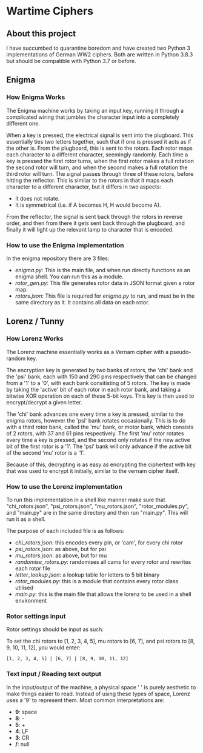 # Wartime Ciphers

## About this project

I have succumbed to quarantine boredom and have created two Python 3 implementations of German WW2 ciphers. Both are written in Python 3.8.3 but should be compatible with Python 3.7 or before.



## Enigma

### How Enigma Works

The Enigma machine works by taking an input key, running it through a complicated wiring that jumbles the character input into a completely different one.

When a key is pressed, the electrical signal is sent into the plugboard. This essentially ties two letters together, such that if one is pressed it acts as if the other is. From the plugboard, this is sent to the rotors. Each rotor maps each character to a different character, seemingly randomly. Each time a key is pressed the first rotor turns, when the first rotor makes a full rotation the second rotor will turn, and when the second makes a full rotation the third rotor will turn. The signal passes through three of these rotors, before hitting the reflector. This is similar to the rotors in that it maps each character to a different character, but it differs in two aspects:

  - It does not rotate.
  - It is symmetrical (i.e. if A becomes H, H would become A).
  
From the reflector, the signal is sent back through the rotors in reverse order, and then from there it gets sent back through the plugboard, and finally it will light up the relevant lamp to character that is encoded.



### How to use the Enigma implementation

In the enigma repository there are 3 files:

  - *enigma.py*: This is the main file, and when run directly functions as an enigma shell. You can run this as a module.
  - *rotor_gen.py*: This file generates rotor data in JSON format given a rotor map.
  - *rotors.json*: This file is required for *enigma.py* to run, and must be in the same directory as it. It contains all data on each rotor.



## Lorenz / Tunny

### How Lorenz Works

The Lorenz machine essentially works as a Vernam cipher with a pseudo-random key.

The encryption key is generated by two banks of rotors, the 'chi' bank and the 'psi' bank, each with 150 and 290 pins respectively that can be changed from a '1' to a '0', with each bank consitisting of 5 rotors. The key is made by taking the 'active' bit of each rotor in each rotor bank, and taking a bitwise XOR operation on each of these 5-bit keys. This key is then used to encrypt/decrypt a given letter.

The 'chi' bank advances one every time a key is pressed, similar to the enigma rotors, however the 'psi' bank rotates occasionally. This is to do with a third rotor bank, called the 'mu' bank, or motor bank, which consists of 2 rotors, with 37 and 61 pins respectively. The first 'mu' rotor rotates every time a key is pressed, and the second only rotates if the new active bit of the first rotor is a '1'. The 'psi' bank will only advance if the active bit of the second 'mu' rotor is a '1'.

Because of this, decrypting is as easy as encrypting the ciphertext with key that was used to encrypt it initially, similar to the vernam cipher itself.



### How to use the Lorenz implementation

To run this implementation in a shell like manner make sure that "chi_rotors.json", "psi_rotors.json", "mu_rotors.json", "rotor_modules.py", and "main.py" are in the same directory and then run "main.py". This will run it as a shell.

The purpose of each included file is as follows:

  - *chi_rotors.json*: this encodes every pin, or 'cam', for every chi rotor
  - *psi_rotors.json*: as above, but for psi
  - *mu_rotors.json*: as above, but for mu
  - *randomise_rotors.py*: randomises all cams for every rotor and rewrites each rotor file
  - *letter_lookup.json*: a lookup table for letters to 5 bit binary
  - *rotor_modules.py*: this is a module that contains every rotor class utilised
  - *main.py*: this is the main file that allows the lorenz to be used in a shell environment



### Rotor settings input

Rotor settings should be input as such:

To set the chi rotors to [1, 2, 3, 4, 5], mu rotors to [6, 7], and psi rotors to [8, 9, 10, 11, 12], you would enter:

	[1, 2, 3, 4, 5] | [6, 7] | [8, 9, 10, 11, 12] 



### Text input / Reading text output

In the input/output of the machine, a physical space ' ' is purely aesthetic to make things easier to read. Instead of using these types of space, Lorenz uses a '9' to represent them. Most common interpretations are:
  - **9**: space
  - **8**: -
  - **5**: +
  - **4**: LF
  - **3**: CR
  - **/**: null
